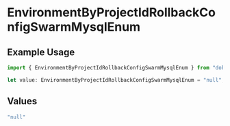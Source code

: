 # EnvironmentByProjectIdRollbackConfigSwarmMysqlEnum

## Example Usage

```typescript
import { EnvironmentByProjectIdRollbackConfigSwarmMysqlEnum } from "dokploy-sdk/models/operations";

let value: EnvironmentByProjectIdRollbackConfigSwarmMysqlEnum = "null";
```

## Values

```typescript
"null"
```